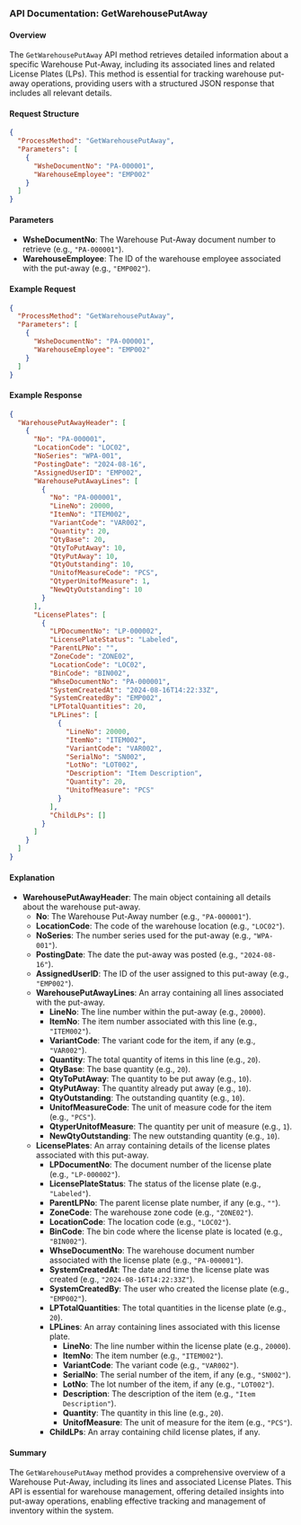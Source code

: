 ### API Documentation: GetWarehousePutAway

#### Overview
The `GetWarehousePutAway` API method retrieves detailed information about a specific Warehouse Put-Away, including its associated lines and related License Plates (LPs). This method is essential for tracking warehouse put-away operations, providing users with a structured JSON response that includes all relevant details.

#### Request Structure
```json
{
  "ProcessMethod": "GetWarehousePutAway",
  "Parameters": [
    {
      "WsheDocumentNo": "PA-000001",
      "WarehouseEmployee": "EMP002"
    }
  ]
}
```

#### Parameters
- **WsheDocumentNo**: The Warehouse Put-Away document number to retrieve (e.g., `"PA-000001"`).
- **WarehouseEmployee**: The ID of the warehouse employee associated with the put-away (e.g., `"EMP002"`).

#### Example Request
```json
{
  "ProcessMethod": "GetWarehousePutAway",
  "Parameters": [
    {
      "WsheDocumentNo": "PA-000001",
      "WarehouseEmployee": "EMP002"
    }
  ]
}
```

#### Example Response
```json
{
  "WarehousePutAwayHeader": [
    {
      "No": "PA-000001",
      "LocationCode": "LOC02",
      "NoSeries": "WPA-001",
      "PostingDate": "2024-08-16",
      "AssignedUserID": "EMP002",
      "WarehousePutAwayLines": [
        {
          "No": "PA-000001",
          "LineNo": 20000,
          "ItemNo": "ITEM002",
          "VariantCode": "VAR002",
          "Quantity": 20,
          "QtyBase": 20,
          "QtyToPutAway": 10,
          "QtyPutAway": 10,
          "QtyOutstanding": 10,
          "UnitofMeasureCode": "PCS",
          "QtyperUnitofMeasure": 1,
          "NewQtyOutstanding": 10
        }
      ],
      "LicensePlates": [
        {
          "LPDocumentNo": "LP-000002",
          "LicensePlateStatus": "Labeled",
          "ParentLPNo": "",
          "ZoneCode": "ZONE02",
          "LocationCode": "LOC02",
          "BinCode": "BIN002",
          "WhseDocumentNo": "PA-000001",
          "SystemCreatedAt": "2024-08-16T14:22:33Z",
          "SystemCreatedBy": "EMP002",
          "LPTotalQuantities": 20,
          "LPLines": [
            {
              "LineNo": 20000,
              "ItemNo": "ITEM002",
              "VariantCode": "VAR002",
              "SerialNo": "SN002",
              "LotNo": "LOT002",
              "Description": "Item Description",
              "Quantity": 20,
              "UnitofMeasure": "PCS"
            }
          ],
          "ChildLPs": []
        }
      ]
    }
  ]
}
```

#### Explanation
- **WarehousePutAwayHeader**: The main object containing all details about the warehouse put-away.
  - **No**: The Warehouse Put-Away number (e.g., `"PA-000001"`).
  - **LocationCode**: The code of the warehouse location (e.g., `"LOC02"`).
  - **NoSeries**: The number series used for the put-away (e.g., `"WPA-001"`).
  - **PostingDate**: The date the put-away was posted (e.g., `"2024-08-16"`).
  - **AssignedUserID**: The ID of the user assigned to this put-away (e.g., `"EMP002"`).
  - **WarehousePutAwayLines**: An array containing all lines associated with the put-away.
    - **LineNo**: The line number within the put-away (e.g., `20000`).
    - **ItemNo**: The item number associated with this line (e.g., `"ITEM002"`).
    - **VariantCode**: The variant code for the item, if any (e.g., `"VAR002"`).
    - **Quantity**: The total quantity of items in this line (e.g., `20`).
    - **QtyBase**: The base quantity (e.g., `20`).
    - **QtyToPutAway**: The quantity to be put away (e.g., `10`).
    - **QtyPutAway**: The quantity already put away (e.g., `10`).
    - **QtyOutstanding**: The outstanding quantity (e.g., `10`).
    - **UnitofMeasureCode**: The unit of measure code for the item (e.g., `"PCS"`).
    - **QtyperUnitofMeasure**: The quantity per unit of measure (e.g., `1`).
    - **NewQtyOutstanding**: The new outstanding quantity (e.g., `10`).
  - **LicensePlates**: An array containing details of the license plates associated with this put-away.
    - **LPDocumentNo**: The document number of the license plate (e.g., `"LP-000002"`).
    - **LicensePlateStatus**: The status of the license plate (e.g., `"Labeled"`).
    - **ParentLPNo**: The parent license plate number, if any (e.g., `""`).
    - **ZoneCode**: The warehouse zone code (e.g., `"ZONE02"`).
    - **LocationCode**: The location code (e.g., `"LOC02"`).
    - **BinCode**: The bin code where the license plate is located (e.g., `"BIN002"`).
    - **WhseDocumentNo**: The warehouse document number associated with the license plate (e.g., `"PA-000001"`).
    - **SystemCreatedAt**: The date and time the license plate was created (e.g., `"2024-08-16T14:22:33Z"`).
    - **SystemCreatedBy**: The user who created the license plate (e.g., `"EMP002"`).
    - **LPTotalQuantities**: The total quantities in the license plate (e.g., `20`).
    - **LPLines**: An array containing lines associated with this license plate.
      - **LineNo**: The line number within the license plate (e.g., `20000`).
      - **ItemNo**: The item number (e.g., `"ITEM002"`).
      - **VariantCode**: The variant code (e.g., `"VAR002"`).
      - **SerialNo**: The serial number of the item, if any (e.g., `"SN002"`).
      - **LotNo**: The lot number of the item, if any (e.g., `"LOT002"`).
      - **Description**: The description of the item (e.g., `"Item Description"`).
      - **Quantity**: The quantity in this line (e.g., `20`).
      - **UnitofMeasure**: The unit of measure for the item (e.g., `"PCS"`).
    - **ChildLPs**: An array containing child license plates, if any.

#### Summary
The `GetWarehousePutAway` method provides a comprehensive overview of a Warehouse Put-Away, including its lines and associated License Plates. This API is essential for warehouse management, offering detailed insights into put-away operations, enabling effective tracking and management of inventory within the system.

